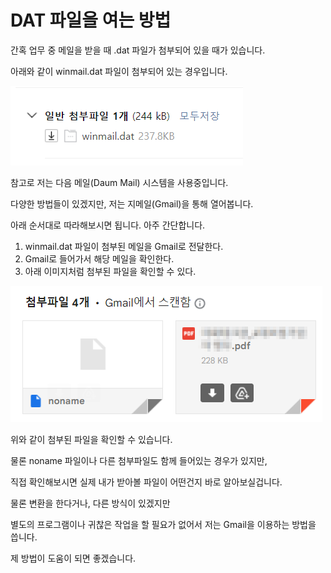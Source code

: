 # DAT 파일을 여는 방법


간혹 업무 중 메일을 받을 때 .dat 파일가 첨부되어 있을 때가 있습니다.

아래와 같이 winmail.dat 파일이 첨부되어 있는 경우입니다.

![winmail.dat 첨부된 모습](/images/posts/open-dat-file-1.png)

참고로 저는 다음 메일(Daum Mail) 시스템을 사용중입니다.

다양한 방법들이 있겠지만, 저는 지메일(Gmail)을 통해 열어봅니다.

아래 순서대로 따라해보시면 됩니다. 아주 간단합니다.



1. winmail.dat 파일이 첨부된 메일을 Gmail로 전달한다.
2. Gmail로 들어가서 해당 메일을 확인한다.
3. 아래 이미지처럼 첨부된 파일을 확인할 수 있다.



![winmail.dat 문제를 해결한 모습](/images/posts/open-dat-file-2.png)



위와 같이 첨부된 파일을 확인할 수 있습니다.

물론 noname 파일이나 다른 첨부파일도 함께 들어있는 경우가 있지만,

직접 확인해보시면 실제 내가 받아볼 파일이 어떤건지 바로 알아보실겁니다.

물론 변환을 한다거나, 다른 방식이 있겠지만

별도의 프로그램이나 귀찮은 작업을 할 필요가 없어서 저는 Gmail을 이용하는 방법을 씁니다.



제 방법이 도움이 되면 좋겠습니다.

